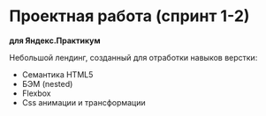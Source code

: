 # Проектная работа (спринт 1-2)
**для Яндекс.Практикум**

Небольшой лендинг, созданный для отработки навыков верстки:
* Семантика HTML5
* БЭМ (nested)
* Flexbox
* Css анимации и трансформации
